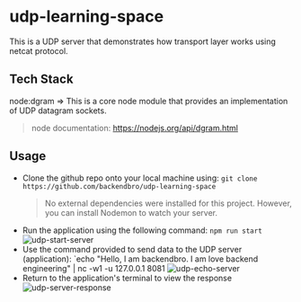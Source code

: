 # udp-learning-space
This is a UDP server that demonstrates how transport layer works using netcat protocol.

## Tech Stack 
node:dgram => This is a core node module that provides an implementation of UDP datagram sockets.
> node documentation: https://nodejs.org/api/dgram.html

## Usage 
- Clone the github repo onto your local machine using: `git clone https://github.com/backendbro/udp-learning-space`
  > No external dependencies were installed for this project. However, you can install Nodemon to watch your server.
- Run the application using the following command: `npm run start`
  ![udp-start-server](https://github.com/backendbro/udp-learning-space/assets/85031254/23fd151f-a738-480f-9589-961641257e0b)
- Use the command provided to send data to the UDP server (application): `echo "Hello, I am backendbro. I am love backend engineering" | nc -w1 -u 127.0.0.1 8081
  ![udp-echo-server](https://github.com/backendbro/udp-learning-space/assets/85031254/cf043f0c-e378-4384-bf22-3fff2e0fff9d)
- Return to the application's terminal to view the response
  ![udp-server-response](https://github.com/backendbro/udp-learning-space/assets/85031254/9b1b13c3-81b9-4e80-94c5-4c251d860a25)

